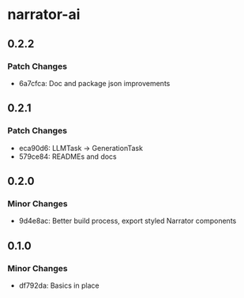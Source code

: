 # narrator-ai

## 0.2.2

### Patch Changes

- 6a7cfca: Doc and package json improvements

## 0.2.1

### Patch Changes

- eca90d6: LLMTask -> GenerationTask
- 579ce84: READMEs and docs

## 0.2.0

### Minor Changes

- 9d4e8ac: Better build process, export styled Narrator components

## 0.1.0

### Minor Changes

- df792da: Basics in place
